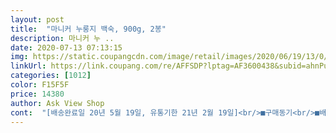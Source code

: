 ```yaml
---
layout: post 
title:  "마니커 누룽지 백숙, 900g, 2봉" 
description: 마니커 누 ..
date: 2020-07-13 07:13:15 
img: https://static.coupangcdn.com/image/retail/images/2020/06/19/13/0/26f03f49-c59d-4654-b14c-371a9e4b67a9.jpg 
linkUrl: https://link.coupang.com/re/AFFSDP?lptag=AF3600438&subid=ahnPublicAsk&pageKey=1721781164&itemId=2930573795&vendorItemId=70919205551&traceid=V0-113-c1bf8be4e8f55c40 
categories: [1012] 
color: F15F5F 
price: 14380 
author: Ask View Shop 
cont:  "[배송완료일 20년 5월 19일, 유통기한 21년 2월 19일]<br/>■구매동기<br/>■배송상태 및 후기<br/>곧 여름이 다가오니 삼계탕 좋아하는 신랑꺼도 같이 구매할거에요♡<br/>그냥 고소한 맛이 나는 백숙같았어요<br/>그리고 누룽지백숙이 제품명이었는데, 제품명을 안보면 누룽지백숙인지 모를것 같아요 (ll๐ ₃ ๐)<br/>그리고 완전하게 깔끔한 백숙의 느낌보다는 고소한 닭죽의 느낌이 더 강한 것 같습니다.<br/><br/>그리고 저는 저희집 귀염둥이랑 같이 먹을거여서 양이 부족할듯해 칼국수면을 따로 익힌다음 닭육수를 부어서 닭칼국수를 만들었어요<br/>누룽지의 식감은 좀 많이 뭉그러져서 썩 엄청 만족스럽진 않았는데 냄비 조리를 하면서 집에 누룽지가 있으면 같이 끓여서 닭죽처럼 먹으면 될 것 같아요.<br/><br/>다만, 백숙이 너무 잘 익어서인지 뼈도 다 으스러져서 육수를 떠먹거나 누룽지를 먹을때 계속 잔뼈들이 나와서 뱉어내며 먹느라 너무 번거로웠어요... <br/><br/>닭에 누린내도 하나 없고 푹 고아져서 그런지 뻑뻑살도 진짜 부드러워요.<br/> 안에 밤도 있고 인삼같은 것도 있고 갖출건 다 갖춘 백숙 한 그릇이더라구요.<br/> 국물도 백숙의 그 특유한 고소함도 있고 소금간 해서 먹으면 더 맛있고 기대했던 것 이상으로 맛있었던 것 같아요.<br/><br/>닭육수에 끓여낸 칼국수도 맛있었어요<br/>로켓프레시 배송이여서 주문한 다음날 새벽배송으로 빠르게 받았어요<br/>마니커 제품은 브랜드만으로 일단은 믿고 구매하고 있어서 남편이 먹고 싶다 하길래 고민하지 않고 구매했습니다.<br/> 900g의 양에 가격도 나쁘지 않고 고기의 누린내만 없다면 왠만큼 평타는 치겠구나 하는 생각과 함께 말이지요.<br/><br/>몸이 피곤해서 간편하게 백숙을 먹고 싶어서 구매하게 되었어요<br/>밥차리기 귀찮은데 두끼해결<br/>백숙을 받은 당일날 점심때 냄비에 다 쏟아부운다음에 포장지안에 남아있는 누룽지를 물을 조금 부어서 헹군다음 냄비에 마저 부었어요<br/>보글보글 끓어올라서 불을끄고 접시에 옮겨담았어요<br/>부드러운 닭한마리가 진짜 통으로 들어가있고, 대추, 밤, 인삼이 가게에서 파는 삼계탕보다 실해서 더 놀랐습니다.<br/><br/>삼계탕 하나 다 못먹는데 역시 많이 남아서 고기만 건져먹고 쌀은 남아서 저녁에 먹으려고 냄비에 담아놨어요.<br/><br/>생각보다 맛있어서 놀랐어요.<br/><br/>어쨌든 맛은 진짜 삼계탕(?)맛이고 누린네 하나 안나요.<br/><br/>유통기한이 10개월 가량된다는거에서 안좋은 시선으로 또한번 더 놀라구요.<br/> 방부제없이도 이렇게 오래가는게 가능한가?싶기도 하고 생각해보니 시켜먹는 친환경양배추즙도 보통 1년은 보관이되니 가능한거 같기도 해요.<br/><br/>이 것 빼고는 다 맘에 듭니다.<br/> ㅋ 솔직히 별 다섯개 주고 싶은데 누룽지백숙이면서 누룽지맛이 안나니 어찌 별 다섯개를 주나 싶기도 하지만 우리는 굉장히 만족하며 먹었기 때문에 마음속으로는 별 다섯개 투척합니다.<br/> ㅋㅋㅋ<br/>일단... <br/> 누룽지의 식감은 거의 없어요.<br/> 눈에는 보이는데 약간 뭉글어져서 식감을 기대하긴 어려워요.<br/> 이게 그냥 마니커 백숙이 아니라 마니커 누룽지백숙이기에 이 부분이 중요하지 않을까 싶어요.<br/> 진짜 누룽지맛을 원하셔서 구매하실 수도 있으니까요.<br/> 눈에는 드문드문 보이나 맛도 식감도 기대하긴 어려웠어요.<br/><br/>저희집 귀염둥이가 먹기에 닭고기가 엄청 부드러워서 좋고, 제가 물을 더 넣어서 간은 딱 좋았습니다 (◕◡◕)<br/>저희집 귀염둥이랑 같이 먹을거여서 닭은 먼저 아기그릇에 찢어놓았는데, 엄청 부드럽고 푹 익혀서인지 닭고기가 슬슬 찢어지고 질기지 않았어요 ٩(๑❛ᴗ❛๑)۶<br/>전자렌지 조리만으로도 괜찮았는데 냄비로 조리하면 더 맛있을 것 같아요.<br/> 이제 복날에도 굳이 삼계탕집 안 가도 될 것 같고, 그 유명한 삼계닭죽도 굳이 비싸게 시켜먹지 않아도 될 것 같아요.<br/> 그래서 몇 개 더 사려고 들어왔더니 품절이네오.<br/> 재입고 신청하고 온 김에 상품평 남기고 갑니다.<br/><br/>전자렌지에 시킨데로 6분간 돌렸는데 닭뱃속에 있는 밤이 차가워서 다시 돌렸어요.<br/> 6분이상 돌려야 뱃속이 따뜻할것같네요.<br/><br/>평소에 음식을 싱겁게 먹는편이라 백숙을 간도 보지않고 자연스럽게 위에 말한 것처럼 물을 더 넣었습니다<br/>한끼 간편하게 먹는용으로 괜찮은듯하지만, 너무 잘 익혀져있어서 부드럽다는게 장점이자 뼈까지 으스러져서 단점도 될 수 있을것 같습니다<br/>혹시 몰라 하나만 시켰어요.<br/> 그리고 좀 전에 맛봤지요.<br/> 딱 일인분 양인 것 같고 닭은 작은 아이에요.<br/> 전자렌지 조리가 가능하니 조리 자체는 엄청 편해요.<br/> 남편이 식사 준비를 했는데 전자렌지에 데웠다고 하네요.<br/> 다른거랑 같이 만든다구요.<br/> 저는 말해주기까지 몰랐어요 ㅋ 전자렌지 조리가 가능한지도 몰랐네요.<br/><br/>" 
---
```

